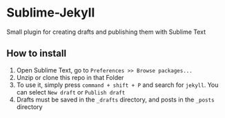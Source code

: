 # Sublime-Jekyll
Small plugin for creating drafts and publishing them with Sublime Text

## How to install
1. Open Sublime Text, go to `Preferences >> Browse packages...`
1. Unzip or clone this repo in that Folder
1. To use it, simply press `command + shift + P` and search for `jekyll`. You can select `New draft` or `Publish draft`
1. Drafts must be saved in the `_drafts` directory, and posts in the `_posts` directory